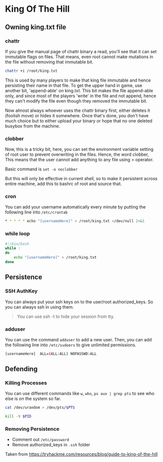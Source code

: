 # King Of The Hill

## Owning king.txt file
### chattr
If you give the manual page of chattr binary a read, you'll see that it can set immutable flags on files. That means, even root cannot make mutations in the file without removing that immutable bit.

```bash
chattr +i /root/king.txt
```

This is used by many players to make that king file immutable and hence persisting their name in that file.
To get the upper hand in game, use another bit, 'append-able' on king.txt. This bit makes the file append-able only, and since most of the players 'write' in the file and not append, hence they can't modify the file even though they removed the immutable bit.

Now almost always whoever uses the chattr binary first, either deletes it (foolish move) or hides it somewhere.
Once that's done, you don't have much choice but to either upload your binary or hope that no one deleted busybox from the machine.

### clobber
Now, this is a tricky bit, here, you can set the environment variable setting of root user to prevent overwriting in the files.
Hence, the word clobber, This means that the user cannot add anything to any file using > operator.

Basic command is `set -o noclobber`

But this will only be effective in current shell, so to make it persistent across entire machine, add this to bashrc of root and source that.

### cron
You can add your username automatically every minute by putting the following line into `/etc/crontab`
```bash
* * * * * echo "[usernameHere]" > /root/king.txt >/dev/null 2>&1
```

### while loop
```bash
#!/bin/bash
while :
do
    echo "[usernameHere]" > /root/king.txt
done
```

## Persistence
### SSH AuthKey
You can always put your ssh keys on to the user/root authorized_keys. So you can always ssh in using them.

> You can use ssh -t to hide your session from tty.

### adduser
You can use the command `adduser` to add a new user.
Then, you can add the following line into `/etc/sudoers` to give unlimited permissions.
```bash
[usernameHere]  ALL=(ALL:ALL) NOPASSWD:ALL
```

## Defending

### Killing Processes
You can use different commands like `w`, `who`, `ps aux | grep pts` to see who else is on the system so far.

```bash
cat /dev/urandom > /dev/pts/$PTS
```

```bash
kill -9 $PID
```

### Removing Persistence
- Comment out `/etc/password`
- Remove authorized_keys in `.ssh` folder

Taken from https://tryhackme.com/resources/blog/guide-to-king-of-the-hill
